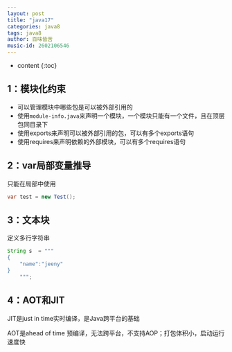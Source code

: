```yaml
---
layout: post
title: "java17"
categories: java8
tags: java8
author: 百味皆苦
music-id: 2602106546
---
```


* content
{:toc}

## 1：模块化约束

- 可以管理模块中哪些包是可以被外部引用的
- 使用`module-info.java`来声明一个模块，一个模块只能有一个文件，且在顶层包同目录下
- 使用exports来声明可以被外部引用的包，可以有多个exports语句
- 使用requires来声明依赖的外部模块，可以有多个requires语句



## 2：var局部变量推导

只能在局部中使用

```java
var test = new Test();
```



## 3：文本块

定义多行字符串

```java
String s  = """
{
    "name":"jeeny"
}
    """;
```



## 4：AOT和JIT

JIT是just in time实时编译，是Java跨平台的基础

AOT是ahead of time 预编译，无法跨平台，不支持AOP；打包体积小，启动运行速度快
